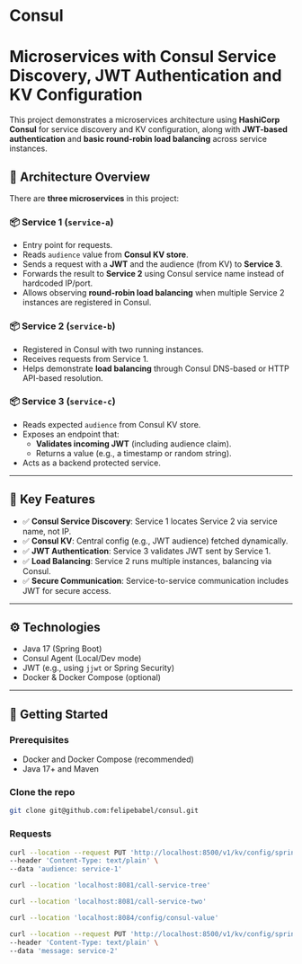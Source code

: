 # Consul

# Microservices with Consul Service Discovery, JWT Authentication and KV Configuration

This project demonstrates a microservices architecture using **HashiCorp Consul** for service discovery and KV configuration, along with **JWT-based authentication** and **basic round-robin load balancing** across service instances.

## 🧩 Architecture Overview

There are **three microservices** in this project:

### 📦 Service 1 (`service-a`)
- Entry point for requests.
- Reads `audience` value from **Consul KV store**.
- Sends a request with a **JWT** and the audience (from KV) to **Service 3**.
- Forwards the result to **Service 2** using Consul service name instead of hardcoded IP/port.
- Allows observing **round-robin load balancing** when multiple Service 2 instances are registered in Consul.

### 📦 Service 2 (`service-b`)
- Registered in Consul with two running instances.
- Receives requests from Service 1.
- Helps demonstrate **load balancing** through Consul DNS-based or HTTP API-based resolution.

### 📦 Service 3 (`service-c`)
- Reads expected `audience` from Consul KV store.
- Exposes an endpoint that:
    - **Validates incoming JWT** (including audience claim).
    - Returns a value (e.g., a timestamp or random string).
- Acts as a backend protected service.

---

## 🧪 Key Features

- ✅ **Consul Service Discovery**: Service 1 locates Service 2 via service name, not IP.
- ✅ **Consul KV**: Central config (e.g., JWT audience) fetched dynamically.
- ✅ **JWT Authentication**: Service 3 validates JWT sent by Service 1.
- ✅ **Load Balancing**: Service 2 runs multiple instances, balancing via Consul.
- ✅ **Secure Communication**: Service-to-service communication includes JWT for secure access.

---

## ⚙️ Technologies

- Java 17 (Spring Boot)
- Consul Agent (Local/Dev mode)
- JWT (e.g., using `jjwt` or Spring Security)
- Docker & Docker Compose (optional)

---

## 🚀 Getting Started

### Prerequisites

- Docker and Docker Compose (recommended)
- Java 17+ and Maven

### Clone the repo

```bash
git clone git@github.com:felipebabel/consul.git
```

### Requests

```bash
curl --location --request PUT 'http://localhost:8500/v1/kv/config/springbootconsul/data' \
--header 'Content-Type: text/plain' \
--data 'audience: service-1'
```

```bash
curl --location 'localhost:8081/call-service-tree'
```

```bash
curl --location 'localhost:8081/call-service-two'
```

```bash
curl --location 'localhost:8084/config/consul-value'
```
```bash
curl --location --request PUT 'http://localhost:8500/v1/kv/config/springbootconsul/data' \
--header 'Content-Type: text/plain' \
--data 'message: service-2'
```